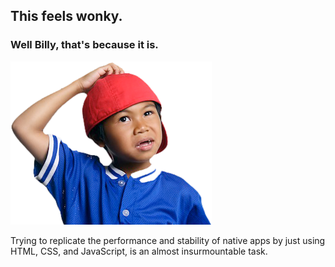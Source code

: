 ##  This feels wonky.

### Well Billy, that's because it is.
<img src="../assets/images/confused-kid.png" height="261" width="322" alt="">

Trying to replicate the performance and stability of native apps by just using HTML, CSS, and JavaScript, is an almost insurmountable task.